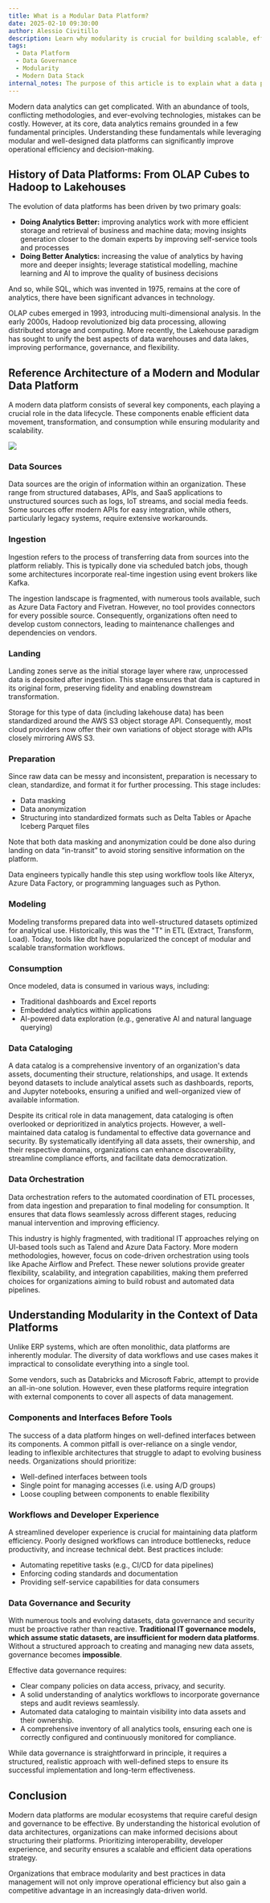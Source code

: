 ```yaml
---
title: What is a Modular Data Platform?
date: 2025-02-10 09:30:00
author: Alessio Civitillo
description: Learn why modularity is crucial for building scalable, efficient data architectures. This article covers the core components of modern data platforms, from ingestion to governance, and shares best practices for flexibility, interoperability, and security.
tags:
  - Data Platform
  - Data Governance
  - Modularity
  - Modern Data Stack
internal_notes: The purpose of this article is to explain what a data platform is. We want to give confidence to the reader in our reference architecture by explaining a bit of the history of data platforms and then giving some thoughts around modularity. Some readers might come from a more classic IT background, and they might have different terminologies, such as OLAP cubes, data warehouse, and cubes. We want the reader to not only understand the typical modern data platform reference architecture, which is everywhere now but also to understand the importance of modularity and good design decisions.
---
```

Modern data analytics can get complicated. With an abundance of tools, conflicting methodologies, and ever-evolving technologies, mistakes can be costly. However, at its core, data analytics remains grounded in a few fundamental principles. Understanding these fundamentals while leveraging modular and well-designed data platforms can significantly improve operational efficiency and decision-making.

## **History of Data Platforms: From OLAP Cubes to Hadoop to Lakehouses**

The evolution of data platforms has been driven by two primary goals:

- **Doing Analytics Better:** improving analytics work with more efficient storage and retrieval of business and machine data; moving insights generation closer to the domain experts by improving self-service tools and processes
- **Doing Better Analytics:** increasing the value of analytics by having more and deeper insights; leverage statistical modelling, machine learning and AI to improve the quality of business decisions

And so, while SQL, which was invented in 1975, remains at the core of analytics, there have been significant advances in technology. 

OLAP cubes emerged in 1993, introducing multi-dimensional analysis. In the early 2000s, Hadoop revolutionized big data processing, allowing distributed storage and computing. More recently, the Lakehouse paradigm has sought to unify the best aspects of data warehouses and data lakes, improving performance, governance, and flexibility.

## **Reference Architecture of a Modern and Modular Data Platform**

A modern data platform consists of several key components, each playing a crucial role in the data lifecycle. These components enable efficient data movement, transformation, and consumption while ensuring modularity and scalability.

![](/src/assets/images/blog/Modular_Data_Platform.png)

### **Data Sources**

Data sources are the origin of information within an organization. These range from structured databases, APIs, and SaaS applications to unstructured sources such as logs, IoT streams, and social media feeds. Some sources offer modern APIs for easy integration, while others, particularly legacy systems, require extensive workarounds.

### **Ingestion**

Ingestion refers to the process of transferring data from sources into the platform reliably. This is typically done via scheduled batch jobs, though some architectures incorporate real-time ingestion using event brokers like Kafka.

The ingestion landscape is fragmented, with numerous tools available, such as Azure Data Factory and Fivetran. However, no tool provides connectors for every possible source. Consequently, organizations often need to develop custom connectors, leading to maintenance challenges and dependencies on vendors.

### **Landing**

Landing zones serve as the initial storage layer where raw, unprocessed data is deposited after ingestion. This stage ensures that data is captured in its original form, preserving fidelity and enabling downstream transformation.

Storage for this type of data (including lakehouse data) has been standardized around the AWS S3 object storage API. Consequently, most cloud providers now offer their own variations of object storage with APIs closely mirroring AWS S3.

### **Preparation**

Since raw data can be messy and inconsistent, preparation is necessary to clean, standardize, and format it for further processing. This stage includes:

- Data masking
- Data anonymization
- Structuring into standardized formats such as Delta Tables or Apache Iceberg Parquet files

Note that both data masking and anonymization could be done also during landing on data “in-transit” to avoid storing sensitive information on the platform. 

Data engineers typically handle this step using workflow tools like Alteryx, Azure Data Factory, or programming languages such as Python.

### **Modeling**

Modeling transforms prepared data into well-structured datasets optimized for analytical use. Historically, this was the "T" in ETL (Extract, Transform, Load). Today, tools like dbt have popularized the concept of modular and scalable transformation workflows.

### **Consumption**

Once modeled, data is consumed in various ways, including:

- Traditional dashboards and Excel reports
- Embedded analytics within applications
- AI-powered data exploration (e.g., generative AI and natural language querying)

### **Data Cataloging**

A data catalog is a comprehensive inventory of an organization's data assets, documenting their structure, relationships, and usage. It extends beyond datasets to include analytical assets such as dashboards, reports, and Jupyter notebooks, ensuring a unified and well-organized view of available information.

Despite its critical role in data management, data cataloging is often overlooked or deprioritized in analytics projects. However, a well-maintained data catalog is fundamental to effective data governance and security. By systematically identifying all data assets, their ownership, and their respective domains, organizations can enhance discoverability, streamline compliance efforts, and facilitate data democratization.

### **Data Orchestration**

Data orchestration refers to the automated coordination of ETL processes, from data ingestion and preparation to final modeling for consumption. It ensures that data flows seamlessly across different stages, reducing manual intervention and improving efficiency.

This industry is highly fragmented, with traditional IT approaches relying on UI-based tools such as Talend and Azure Data Factory. More modern methodologies, however, focus on code-driven orchestration using tools like Apache Airflow and Prefect. These newer solutions provide greater flexibility, scalability, and integration capabilities, making them preferred choices for organizations aiming to build robust and automated data pipelines.

## **Understanding Modularity in the Context of Data Platforms**

Unlike ERP systems, which are often monolithic, data platforms are inherently modular. The diversity of data workflows and use cases makes it impractical to consolidate everything into a single tool.

Some vendors, such as Databricks and Microsoft Fabric, attempt to provide an all-in-one solution. However, even these platforms require integration with external components to cover all aspects of data management.

### **Components and Interfaces Before Tools**

The success of a data platform hinges on well-defined interfaces between its components. A common pitfall is over-reliance on a single vendor, leading to inflexible architectures that struggle to adapt to evolving business needs. Organizations should prioritize:

- Well-defined interfaces between tools
- Single point for managing accesses (i.e. using A/D groups)
- Loose coupling between components to enable flexibility

### **Workflows and Developer Experience**

A streamlined developer experience is crucial for maintaining data platform efficiency. Poorly designed workflows can introduce bottlenecks, reduce productivity, and increase technical debt. Best practices include:

- Automating repetitive tasks (e.g., CI/CD for data pipelines)
- Enforcing coding standards and documentation
- Providing self-service capabilities for data consumers

### **Data Governance and Security**

With numerous tools and evolving datasets, data governance and security must be proactive rather than reactive. **Traditional IT governance models, which assume static datasets, are insufficient for modern data platforms**. Without a structured approach to creating and managing new data assets, governance becomes **impossible**.

Effective data governance requires:

- Clear company policies on data access, privacy, and security.
- A solid understanding of analytics workflows to incorporate governance steps and audit reviews seamlessly.
- Automated data cataloging to maintain visibility into data assets and their ownership.
- A comprehensive inventory of all analytics tools, ensuring each one is correctly configured and continuously monitored for compliance.

While data governance is straightforward in principle, it requires a structured, realistic approach with well-defined steps to ensure its successful implementation and long-term effectiveness.

## **Conclusion**

Modern data platforms are modular ecosystems that require careful design and governance to be effective. By understanding the historical evolution of data architectures, organizations can make informed decisions about structuring their platforms. Prioritizing interoperability, developer experience, and security ensures a scalable and efficient data operations strategy.

Organizations that embrace modularity and best practices in data management will not only improve operational efficiency but also gain a competitive advantage in an increasingly data-driven world.
